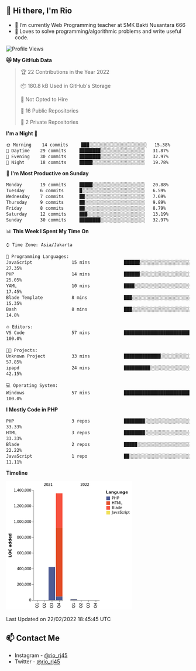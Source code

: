 ## 👋 Hi there, I'm Rio 

-  🔭 I’m currently Web Programming teacher at SMK Bakti Nusantara 666
-  💬 Loves to solve programming/algorithmic problems and write useful code.

<!--START_SECTION:waka-->
![Profile Views](http://img.shields.io/badge/Profile%20Views-9-blue)

**🐱 My GitHub Data** 

> 🏆 22 Contributions in the Year 2022
 > 
> 📦 180.8 kB Used in GitHub's Storage 
 > 
> 🚫 Not Opted to Hire
 > 
> 📜 16 Public Repositories 
 > 
> 🔑 2 Private Repositories  
 > 
**I'm a Night 🦉** 

```text
🌞 Morning    14 commits     ███░░░░░░░░░░░░░░░░░░░░░░   15.38% 
🌆 Daytime    29 commits     ████████░░░░░░░░░░░░░░░░░   31.87% 
🌃 Evening    30 commits     ████████░░░░░░░░░░░░░░░░░   32.97% 
🌙 Night      18 commits     █████░░░░░░░░░░░░░░░░░░░░   19.78%

```
📅 **I'm Most Productive on Sunday** 

```text
Monday       19 commits     █████░░░░░░░░░░░░░░░░░░░░   20.88% 
Tuesday      6 commits      █░░░░░░░░░░░░░░░░░░░░░░░░   6.59% 
Wednesday    7 commits      ██░░░░░░░░░░░░░░░░░░░░░░░   7.69% 
Thursday     9 commits      ██░░░░░░░░░░░░░░░░░░░░░░░   9.89% 
Friday       8 commits      ██░░░░░░░░░░░░░░░░░░░░░░░   8.79% 
Saturday     12 commits     ███░░░░░░░░░░░░░░░░░░░░░░   13.19% 
Sunday       30 commits     ████████░░░░░░░░░░░░░░░░░   32.97%

```


📊 **This Week I Spent My Time On** 

```text
⌚︎ Time Zone: Asia/Jakarta

💬 Programming Languages: 
JavaScript               15 mins             ██████░░░░░░░░░░░░░░░░░░░   27.35% 
PHP                      14 mins             ██████░░░░░░░░░░░░░░░░░░░   25.05% 
YAML                     10 mins             ████░░░░░░░░░░░░░░░░░░░░░   17.45% 
Blade Template           8 mins              ███░░░░░░░░░░░░░░░░░░░░░░   15.35% 
Bash                     8 mins              ███░░░░░░░░░░░░░░░░░░░░░░   14.8%

🔥 Editors: 
VS Code                  57 mins             █████████████████████████   100.0%

🐱‍💻 Projects: 
Unknown Project          33 mins             ██████████████░░░░░░░░░░░   57.85% 
ipapd                    24 mins             ██████████░░░░░░░░░░░░░░░   42.15%

💻 Operating System: 
Windows                  57 mins             █████████████████████████   100.0%

```

**I Mostly Code in PHP** 

```text
PHP                      3 repos             ████████░░░░░░░░░░░░░░░░░   33.33% 
HTML                     3 repos             ████████░░░░░░░░░░░░░░░░░   33.33% 
Blade                    2 repos             █████░░░░░░░░░░░░░░░░░░░░   22.22% 
JavaScript               1 repo              ██░░░░░░░░░░░░░░░░░░░░░░░   11.11%

```


**Timeline**

![Chart not found](https://raw.githubusercontent.com/neushepa/neushepa/main/charts/bar_graph.png) 


 Last Updated on 22/02/2022 18:45:45 UTC
<!--END_SECTION:waka-->

## 📫 Contact Me
- Instagram - [@rio_rj45](https://www.instagram.com/rio_rj45/)
- Twitter - [@rio_rj45](https://twitter.com/rio_rj45)
